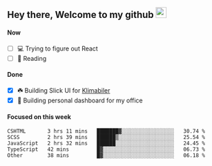 ## Hey there, Welcome to my github <img src="https://media.giphy.com/media/hvRJCLFzcasrR4ia7z/giphy.gif" width="25px">

#### Now
- [ ] 💻 Trying to figure out React
- [ ] 📕 Reading

#### Done
- [x] ☘️ Building Slick UI for [Klimabiler](https://klimabiler.dk)
- [x] 🚀 Building personal dashboard for my office
 
 #### Focused on this week
<!--START_SECTION:waka-->

```text
CSHTML       3 hrs 11 mins   ███████▓░░░░░░░░░░░░░░░░░   30.74 %
SCSS         2 hrs 39 mins   ██████▒░░░░░░░░░░░░░░░░░░   25.54 %
JavaScript   2 hrs 32 mins   ██████░░░░░░░░░░░░░░░░░░░   24.45 %
TypeScript   42 mins         █▓░░░░░░░░░░░░░░░░░░░░░░░   06.73 %
Other        38 mins         █▓░░░░░░░░░░░░░░░░░░░░░░░   06.18 %
```

<!--END_SECTION:waka-->

